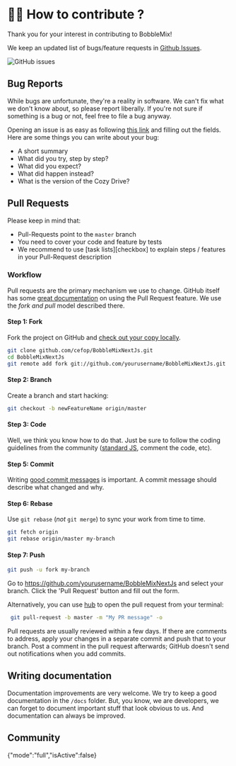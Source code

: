 # 👏🏽 How to contribute ?

Thank you for your interest in contributing to BobbleMix!

We keep an updated list of bugs/feature requests in [Github Issues][issues].

![GitHub issues](https://img.shields.io/github/issues/cefop/BobbleMixNextJs?style=flat-square)

## Bug Reports

While bugs are unfortunate, they're a reality in software. We can't fix what we don't know about, so please report liberally. If you're not sure if something is a bug or not, feel free to file a bug anyway.

Opening an issue is as easy as following [this link][issues] and filling out the fields. Here are some things you can write about your bug:

- A short summary
- What did you try, step by step?
- What did you expect?
- What did happen instead?
- What is the version of the Cozy Drive?

## Pull Requests

Please keep in mind that:

- Pull-Requests point to the `master` branch
- You need to cover your code and feature by tests
- We recommend to use [task lists][checkbox] to explain steps / features in your Pull-Request description

### Workflow

Pull requests are the primary mechanism we use to change. GitHub itself has some [great documentation][pr] on using the Pull Request feature. We use the _fork and pull_ model described there.

#### Step 1: Fork

Fork the project on GitHub and [check out your copy locally][forking].

```sh
git clone github.com/cefop/BobbleMixNextJs.git
cd BobbleMixNextJs
git remote add fork git://github.com/yourusername/BobbleMixNextJs.git
```

#### Step 2: Branch

Create a branch and start hacking:

```sh
git checkout -b newFeatureName origin/master
```

#### Step 3: Code

Well, we think you know how to do that. Just be sure to follow the coding guidelines from the community ([standard JS][stdjs], comment the code, etc).

#### Step 5: Commit

Writing [good commit messages][commitmsg] is important. A commit message should describe what changed and why.

#### Step 6: Rebase

Use `git rebase` (_not_ `git merge`) to sync your work from time to time.

```sh
git fetch origin
git rebase origin/master my-branch
```

#### Step 7: Push

```sh
git push -u fork my-branch
```

Go to https://github.com/yourusername/BobbleMixNextJs and select your branch. Click the 'Pull Request' button and fill out the form.

Alternatively, you can use [hub] to open the pull request from your terminal:

```sh
 git pull-request -b master -m "My PR message" -o
```

Pull requests are usually reviewed within a few days. If there are comments to address, apply your changes in a separate commit and push that to your branch. Post a comment in the pull request afterwards; GitHub doesn't send out notifications when you add commits.

## Writing documentation

Documentation improvements are very welcome. We try to keep a good documentation in the `/docs` folder. But, you know, we are developers, we can forget to document important stuff that look obvious to us. And documentation can always be improved.

## Community

[issues]: https://github.com/cefop/BobbleMixNextJs/issues/new
[pr]: https://help.github.com/categories/collaborating-with-issues-and-pull-requests/
[forking]: http://blog.campoy.cat/2014/03/github-and-go-forking-pull-requests-and.html
[stdjs]: http://standardjs.com/
[commitmsg]: http://tbaggery.com/2008/04/19/a-note-about-git-commit-messages.html
[hub]: https://hub.github.com/

{"mode":"full","isActive":false}
